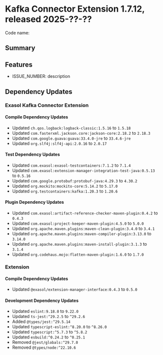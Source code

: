 # Kafka Connector Extension 1.7.12, released 2025-??-??

Code name:

## Summary

## Features

* ISSUE_NUMBER: description

## Dependency Updates

### Exasol Kafka Connector Extension

#### Compile Dependency Updates

* Updated `ch.qos.logback:logback-classic:1.5.16` to `1.5.18`
* Updated `com.fasterxml.jackson.core:jackson-core:2.18.2` to `2.18.3`
* Updated `com.google.guava:guava:33.4.0-jre` to `33.4.6-jre`
* Updated `org.slf4j:slf4j-api:2.0.16` to `2.0.17`

#### Test Dependency Updates

* Updated `com.exasol:exasol-testcontainers:7.1.2` to `7.1.4`
* Updated `com.exasol:extension-manager-integration-test-java:0.5.13` to `0.5.16`
* Updated `com.google.protobuf:protobuf-java:4.29.3` to `4.30.2`
* Updated `org.mockito:mockito-core:5.14.2` to `5.17.0`
* Updated `org.testcontainers:kafka:1.20.3` to `1.20.6`

#### Plugin Dependency Updates

* Updated `com.exasol:artifact-reference-checker-maven-plugin:0.4.2` to `0.4.3`
* Updated `com.exasol:project-keeper-maven-plugin:4.5.0` to `5.0.0`
* Updated `org.apache.maven.plugins:maven-clean-plugin:3.4.0` to `3.4.1`
* Updated `org.apache.maven.plugins:maven-compiler-plugin:3.13.0` to `3.14.0`
* Updated `org.apache.maven.plugins:maven-install-plugin:3.1.3` to `3.1.4`
* Updated `org.codehaus.mojo:flatten-maven-plugin:1.6.0` to `1.7.0`

### Extension

#### Compile Dependency Updates

* Updated `@exasol/extension-manager-interface:0.4.3` to `0.5.0`

#### Development Dependency Updates

* Updated `eslint:9.18.0` to `9.22.0`
* Updated `ts-jest:^29.2.5` to `^29.2.6`
* Added `@types/jest:^29.5.14`
* Updated `typescript-eslint:^8.20.0` to `^8.26.0`
* Updated `typescript:^5.7.3` to `^5.8.2`
* Updated `esbuild:^0.24.2` to `^0.25.1`
* Removed `@jest/globals:^29.7.0`
* Removed `@types/node:^22.10.6`
